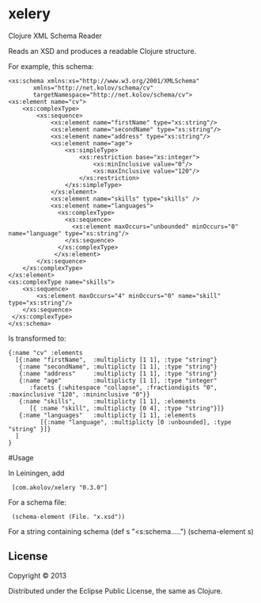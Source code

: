 # xelery

Clojure XML Schema Reader

Reads an XSD and produces a readable Clojure structure.

For example, this schema:

    <xs:schema xmlns:xs="http://www.w3.org/2001/XMLSchema"
           xmlns="http://net.kolov/schema/cv"
           targetNamespace="http://net.kolov/schema/cv">
    <xs:element name="cv">
        <xs:complexType>
            <xs:sequence>
                <xs:element name="firstName" type="xs:string"/>
                <xs:element name="secondName" type="xs:string"/>
                <xs:element name="address" type="xs:string"/>
                <xs:element name="age">
                    <xs:simpleType>
                        <xs:restriction base="xs:integer">
                            <xs:minInclusive value="0"/>
                            <xs:maxInclusive value="120"/>
                        </xs:restriction>
                    </xs:simpleType>
                </xs:element>
                <xs:element name="skills" type="skills" />
                <xs:element name="languages">
                  <xs:complexType>
                    <xs:sequence>
                      <xs:element maxOccurs="unbounded" minOccurs="0" name="language" type="xs:string"/>
                    </xs:sequence>
                  </xs:complexType>
  	             </xs:element>
            </xs:sequence>
        </xs:complexType>
    </xs:element>
    <xs:complexType name="skills">
        <xs:sequence>
            <xs:element maxOccurs="4" minOccurs="0" name="skill" type="xs:string"/>
        </xs:sequence>
     </xs:complexType>
    </xs:schema>

Is transformed to:

    {:name "cv" :elements 
      [{:name "firstName",  :multiplicty [1 1], :type "string"} 
       {:name "secondName", :multiplicty [1 1], :type "string"} 
       {:name "address"     :multiplicty [1 1], :type "string"} 
       {:name "age"         :multiplicty [1 1], :type "integer"
          :facets {:whitespace "collapse", :fractiondigits "0", :maxinclusive "120", :mininclusive "0"}} 
       {:name "skills",     :multiplicty [1 1], :elements 
          [{ :name "skill", :multiplicty [0 4], :type "string"}]} 
       {:name "languages"   :multiplicty [1 1], :elements 
             [{:name "language", :multiplicty [0 :unbounded], :type "string" }]}
      ] 
    }
    
#Usage

In Leiningen, add

     [com.akolov/xelery "0.3.0"]
    
For a schema file:

     (schema-element (File. "x.xsd"))
     
For a string containing schema
     (def s "<s:schema.....")
     (schema-element s)

## License

Copyright © 2013  

Distributed under the Eclipse Public License, the same as Clojure.

